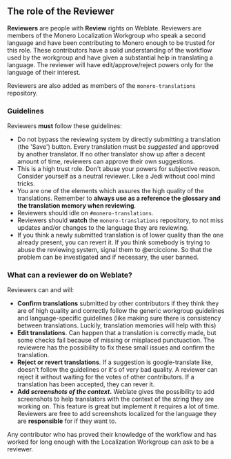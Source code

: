 ## The role of the Reviewer

**Reviewers** are people with **Review** rights on Weblate. Reviewers are members of the Monero Localization Workgroup who speak a second language and have been contributing to Monero enough to be trusted for this role. These contributors have a solid understanding of the workflow used by the workgroup and have given a substantial help in translating a language. The reviewer will have edit/approve/reject powers only for the language of their interest.

Reviewers are also added as members of the `monero-translations` repository.

### Guidelines

Reviewers **must** follow these guidelines:

- Do not bypass the reviewing system by directly submitting a translation (the 'Save') button. Every translation must be *suggested* and approved by another translator. If no other translator show up after a decent amount of time, reviewers can approve their own suggestions.
- This is a high trust role. Don't abuse your powers for subjective reason. Consider yourself as a neutral reviewer. Like a Jedi without cool mind tricks.
- You are one of the elements which assures the high quality of the translations. Remember to **always use as a reference the glossary and the translation memory when reviewing**.
- Reviewers should idle on `#monero-translations`.
- Reviewers should **watch** the `monero-translations` repository, to not miss updates and/or changes to the language they are reviewing.
- If you think a newly submitted translation is of lower quality than the one already present, you can revert it. If you think somebody is trying to abuse the reviewing system, signal them to @erciccione. So that the problem can be investigated and if necessary, the user banned.

### What can a reviewer do on Weblate?

Reviewers can and will:

- **Confirm translations** submitted by other contributors if they think they are of high quality and correctly follow the generic workgroup guidelines and language-specific guidelines (like making sure there is consistency between translations. Luckily, translation memories will help with this)
- **Edit translations**. Can happen that a translation is correctly made, but some checks fail because of missing or misplaced punctuaction. The reviewere has the possibility to fix these small issues and confirm the translation.
- **Reject or revert translations**. If a suggestion is google-translate like, doesn't follow the guidelines or it's of very bad quality. A reviewer can reject it without waiting for the votes of other contributors. If a translation has been accepted, they can rever it.
- **Add *screenshots of the context*.** Weblate gives the possibility to add screenshots to help translators with the context of the string they are working on. This feature is great but implement it requires a lot of time. Reviewers are free to add screenshots localized for the language they are **responsible** for if they want to.

Any contributor who has proved their knowledge of the workflow and has worked for long enough with the Localization Workgroup can ask to be a reviewer.

